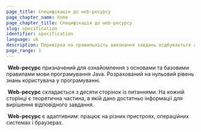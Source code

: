 ```yaml
---
page_title: Специфікація до web-ресурсу
page_chapter_name: home
page_chapter_title: Специфікація до web-ресурсу
slug: specification
identifier: specification
language: uk
description: Перевірка на правильність виконання завдань відбувається автоматично.
page_range: 1
---
```

 **Web-ресурс** призначений для ознайомлення з основами та базовими правилами мови програмування Java. Розрахований на нульовий рівень знань користувача у програмуванні.

 **Web-ресурс** складається з десяти сторінок із питаннями. На кожній сторінці є теоретична частина, в якій дано достатньо інформації для вирішення відповідного завдання.

 **Web-ресурс** є адаптивним: працює на різних пристроях, операційних системах і браузерах.